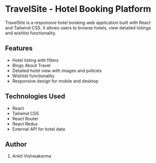 # TravelSite - Hotel Booking Platform
TravelSite is a responsive hotel booking web application built with React and Tailwind CSS. It allows users to browse hotels, view detailed listings and wishlist functionality.

## Features
- Hotel listing with filters
- Blogs About Travel
- Detailed hotel view with images and policies
- Wishlist functionality
- Responsive design for mobile and desktop

## Technologies Used
- React
- Tailwind CSS
- React Router
- React Redux
- External API for hotel data 

## Author
1. Ankit Vishwakarma